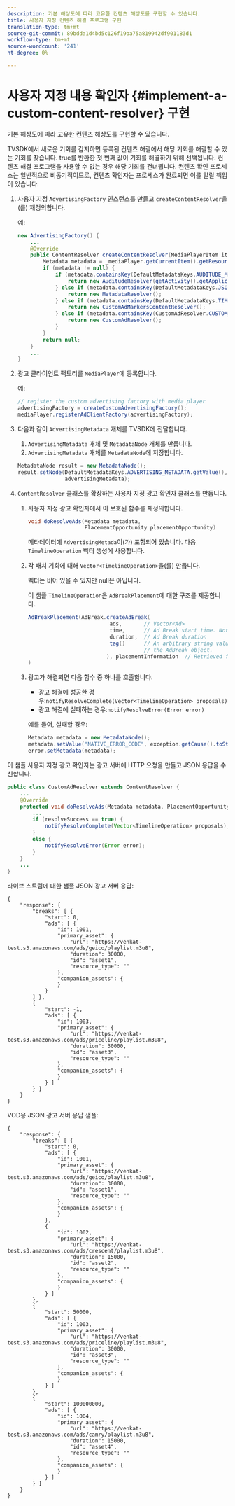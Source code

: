 ```yaml
---
description: 기본 해상도에 따라 고유한 컨텐츠 해상도를 구현할 수 있습니다.
title: 사용자 지정 컨텐츠 해결 프로그램 구현
translation-type: tm+mt
source-git-commit: 89bdda1d4bd5c126f19ba75a819942df901183d1
workflow-type: tm+mt
source-wordcount: '241'
ht-degree: 0%

---
```



# 사용자 지정 내용 확인자 {#implement-a-custom-content-resolver} 구현

기본 해상도에 따라 고유한 컨텐츠 해상도를 구현할 수 있습니다.

TVSDK에서 새로운 기회를 감지하면 등록된 컨텐츠 해결에서 해당 기회를 해결할 수 있는 기회를 찾습니다. true를 반환한 첫 번째 값이 기회를 해결하기 위해 선택됩니다. 컨텐츠 해결 프로그램을 사용할 수 없는 경우 해당 기회를 건너뜁니다. 컨텐츠 확인 프로세스는 일반적으로 비동기적이므로, 컨텐츠 확인자는 프로세스가 완료되면 이를 알릴 책임이 있습니다.

1. 사용자 지정 `AdvertisingFactory` 인스턴스를 만들고 `createContentResolver`을(를) 재정의합니다.

   예:

   ```java
   new AdvertisingFactory() { 
       ... 
       @Override 
       public ContentResolver createContentResolver(MediaPlayerItem item) { 
           Metadata metadata = _mediaPlayer.getCurrentItem().getResource().getMetadata(); 
           if (metadata != null) { 
               if (metadata.containsKey(DefaultMetadataKeys.AUDITUDE_METADATA_KEY.getValue())) { 
                   return new AuditudeResolver(getActivity().getApplicationContext()); 
               } else if (metadata.containsKey(DefaultMetadataKeys.JSON_METADATA_KEY.getValue())) { 
                   return new MetadataResolver(); 
               } else if (metadata.containsKey(DefaultMetadataKeys.TIME_RANGES_METADATA_KEY.getValue())) { 
                   return new CustomAdMarkersContentResolver(); 
               } else if (metadata.containsKey(CustomAdResolver.CUSTOM_METADATA_KEY)) { 
                   return new CustomAdResolver(); 
               } 
           } 
           return null; 
       } 
       ... 
   }
   ```

1. 광고 클라이언트 팩토리를 `MediaPlayer`에 등록합니다.

   예:

   ```java
   // register the custom advertising factory with media player 
   advertisingFactory = createCustomAdvertisingFactory(); 
   mediaPlayer.registerAdClientFactory(advertisingFactory);
   ```

1. 다음과 같이 `AdvertisingMetadata` 개체를 TVSDK에 전달합니다.
   1. `AdvertisingMetadata` 개체 및 `MetadataNode` 개체를 만듭니다.
   1. `AdvertisingMetadata` 개체를 `MetadataNode`에 저장합니다.

   ```java
   MetadataNode result = new MetadataNode(); 
   result.setNode(DefaultMetadataKeys.ADVERTISING_METADATA.getValue(),  
                  advertisingMetadata);
   ```

1. `ContentResolver` 클래스를 확장하는 사용자 지정 광고 확인자 클래스를 만듭니다.
   1. 사용자 지정 광고 확인자에서 이 보호된 함수를 재정의합니다.

      ```java
      void doResolveAds(Metadata metadata,  
                        PlacementOpportunity placementOpportunity)
      ```

      메타데이터에 `AdvertisingMetada`이(가) 포함되어 있습니다. 다음 `TimelineOperation` 벡터 생성에 사용합니다.

   1. 각 배치 기회에 대해 `Vector<TimelineOperation>`을(를) 만듭니다.

      벡터는 비어 있을 수 있지만 null은 아닙니다.

      이 샘플 `TimelineOperation`은 `AdBreakPlacement`에 대한 구조를 제공합니다.

      ```java
      AdBreakPlacement(AdBreak.createAdBreak( 
                                ads,       // Vector<Ad> 
                                time,      // Ad Break start time. Note: local time on the timeline 
                                duration,  // Ad Break duration 
                                tag()      // An arbitrary string value that can be attached to  
                                           // the AdBreak object. 
                               ), placementInformation  // Retrieved from PlacementOpportunity 
      )
      ```

   1. 광고가 해결되면 다음 함수 중 하나를 호출합니다.

      * 광고 해결에 성공한 경우:`notifyResolveComplete(Vector<TimelineOperation> proposals)`
      * 광고 해결에 실패하는 경우:`notifyResolveError(Error error)`

      예를 들어, 실패할 경우:

      ```java
      Metadata metadata = new MetadataNode(); 
      metadata.setValue("NATIVE_ERROR_CODE", exception.getCause().toString()); 
      error.setMetadata(metadata);
      ```


<!--<a id="example_4F0D7692A92E480A835D6FDBEDBE75E7"></a>-->

이 샘플 사용자 지정 광고 확인자는 광고 서버에 HTTP 요청을 만들고 JSON 응답을 수신합니다.

```java
public class CustomAdResolver extends ContentResolver { 
    ... 
    @Override 
    protected void doResolveAds(Metadata metadata, PlacementOpportunity placementOpportunity) { 
        ... 
        if (resolveSuccess == true) { 
            notifyResolveComplete(Vector<TimelineOperation> proposals); 
        } 
        else { 
            notifyResolveError(Error error); 
        } 
    } 
    ... 
}
```

라이브 스트림에 대한 샘플 JSON 광고 서버 응답:

```
{     
    "response": { 
        "breaks": [ { 
            "start": 0, 
            "ads": [ { 
                "id": 1001, 
                "primary_asset": { 
                    "url": "https://venkat-test.s3.amazonaws.com/ads/geico/playlist.m3u8", 
                    "duration": 30000, 
                    "id": "asset1", 
                    "resource_type": "" 
                }, 
                "companion_assets": { 
                } 
            } 
        ] }, 
        { 
            "start": -1, 
            "ads": [ { 
                "id": 1003, 
                "primary_asset": { 
                    "url": "https://venkat-test.s3.amazonaws.com/ads/priceline/playlist.m3u8", 
                    "duration": 30000, 
                    "id": "asset3", 
                    "resource_type": "" 
                }, 
                "companion_assets": { 
                } 
            } ] 
        } ] 
    } 
} 
```

VOD용 JSON 광고 서버 응답 샘플:

```
{     
    "response": { 
        "breaks": [ { 
            "start": 0, 
            "ads": [ { 
                "id": 1001, 
                "primary_asset": { 
                    "url": "https://venkat-test.s3.amazonaws.com/ads/geico/playlist.m3u8", 
                    "duration": 30000, 
                    "id": "asset1", 
                    "resource_type": "" 
                }, 
                "companion_assets": {  
                } 
            }, 
            { 
                "id": 1002, 
                "primary_asset": { 
                    "url": "https://venkat-test.s3.amazonaws.com/ads/crescent/playlist.m3u8", 
                    "duration": 15000, 
                    "id": "asset2", 
                    "resource_type": "" 
                }, 
                "companion_assets": { 
                } 
            } ] 
        }, 
        { 
            "start": 50000, 
            "ads": [ { 
                "id": 1003, 
                "primary_asset": { 
                    "url": "https://venkat-test.s3.amazonaws.com/ads/priceline/playlist.m3u8", 
                    "duration": 30000, 
                    "id": "asset3", 
                    "resource_type": "" 
                }, 
                "companion_assets": { 
                } 
            } ] 
        }, 
        { 
            "start": 100000000, 
            "ads": [ { 
                "id": 1004, 
                "primary_asset": { 
                    "url": "https://venkat-test.s3.amazonaws.com/ads/camry/playlist.m3u8", 
                    "duration": 15000, 
                    "id": "asset4", 
                    "resource_type": "" 
                }, 
                "companion_assets": { 
                } 
            } ] 
        } ] 
    } 
} 
```

